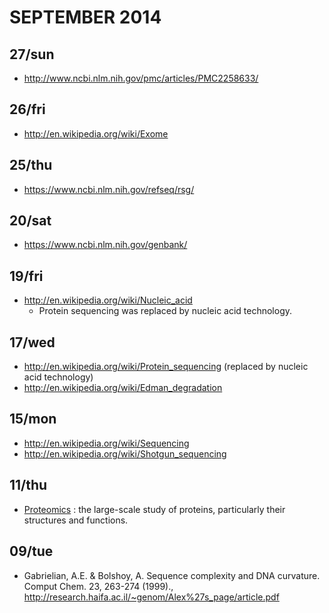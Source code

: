 # SEPTEMBER 2014

## 27/sun
- http://www.ncbi.nlm.nih.gov/pmc/articles/PMC2258633/

## 26/fri
- http://en.wikipedia.org/wiki/Exome

## 25/thu
- https://www.ncbi.nlm.nih.gov/refseq/rsg/

## 20/sat
- https://www.ncbi.nlm.nih.gov/genbank/

## 19/fri
- http://en.wikipedia.org/wiki/Nucleic_acid
   - Protein sequencing was replaced by nucleic acid technology.

## 17/wed
- http://en.wikipedia.org/wiki/Protein_sequencing (replaced by nucleic acid technology)
- http://en.wikipedia.org/wiki/Edman_degradation

## 15/mon
- http://en.wikipedia.org/wiki/Sequencing
- http://en.wikipedia.org/wiki/Shotgun_sequencing

## 11/thu
- [Proteomics](http://en.wikipedia.org/wiki/Proteomics) : the large-scale study of proteins, particularly their structures and functions.

## 09/tue
- Gabrielian, A.E. & Bolshoy, A. Sequence complexity and DNA curvature. Comput Chem. 23, 263-274 (1999)., http://research.haifa.ac.il/~genom/Alex%27s_page/article.pdf




